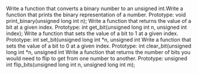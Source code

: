Write a function that converts a binary number to an unsigned int.Write a function that prints the binary representation of a number.
Prototype: void print_binary(unsigned long int n);
Write a function that returns the value of a bit at a given index.
Prototype: int get_bit(unsigned long int n, unsigned int index);
Write a function that sets the value of a bit to 1 at a given index.
Prototype: int set_bit(unsigned long int *n, unsigned int
Write a function that sets the value of a bit to 0 at a given index.
Prototype: int clear_bit(unsigned long int *n, unsigned int
Write a function that returns the number of bits you would need to flip to get from one number to another.
Prototype: unsigned int flip_bits(unsigned long int n, unsigned long int m);
